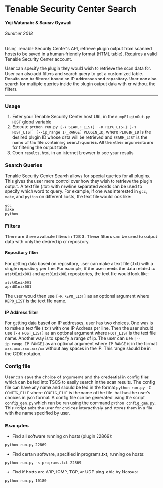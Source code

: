 # Tenable Security Center Search
#### Yoji Watanabe & Saurav Gyawali
###### Summer 2018
Using Tenable Security Center's API, retrieve plugin output from scanned hosts to be saved in a human-friendly format (HTML table). Requires a valid Tenable Security Center account.

User can specify the plugin they would wish to retrieve the scan data for. User can also add filters and search query to get a customized table. Results can be filtered based on IP addresses and repository. User can also search for multiple queries inside the plugin output data with or without the filters.

***

### Usage
1. Enter your Tenable Security Center host URL in the `dumpPluginOut.py` `HOST` global variable
2. Execute `python run.py [-s SEARCH_LIST] [-R REPO_LIST] [-H HOST_LIST] [--ip_range IP_RANGE] PLUGIN_ID`, where `PLUGIN_ID` is the desired plugin ID whose data will be retrieved and `SEARH_LIST` is the name of the file containing search queries. All the other arguments are for filtering the output table
3. Open `results.html` in an internet browser to see your results

### Search Queries
Tenable Security Center Search allows for special queries for all plugins. This gives the user more control over how they wish to retrieve the plugin output. A text file (.txt) with newline separated words can be used to specify which word to query. For example, if one was interested in `gcc`, `make`, and `python` on different hosts, the text file would look like:
```
gcc
make
python
``` 

### Filters
There are three available filters in TSCS. These filters can be used to output data with only the desired ip or repository. 

 #### Repository filter
 For getting data based on repository, user can make a text file (.txt) with a single repository per line. For example, if the user needs the data related to `atst01nix001` and `aprd01nix001` repositories, the text file would look like:
```
atst01nix001
aprd01nix001
```
The user would then use `[-R REPO_LIST]` as an optional argument where `REPO_LIST` is the text file name.

 #### IP Address filter
 For getting data based on IP addresses, user has two choices. One way is to make a text file (.txt) with one IP Address per line. Then the user should use `[-H HOST_LIST]` as an optional argument where `HOST_LIST` is the text file name. Another way is to specify a range of ip. The user can use `[--ip_range IP_RANGE]` as an optional argument where `IP_RANGE` is in the format `xxx.xxx.xxx.xxx/xx` without any spaces in the IP. This range should be in the CIDR notation.

### Config file
User can save the choice of arguments and the credential in config files which can be fed into TSCS to easily search in the scan results. The config file can have any name and should be fed in the format `python run.py -C CONFIG_FILE` where `CONFIG_FILE` is the name of the file that has the user's choices in json format. 
A config file can be generated using the script `config_gen.py` which can be run using the command `python config_gen.py`. This script asks the user for choices interactively and stores them in a file with the name specified by user.

### Examples
* Find all software running on hosts (plugin 22869):
```
python run.py 22869
```
* Find certain software, specified in programs.txt, running on hosts:
```
python run.py -s programs.txt 22869
```
* Find if hosts are ARP, ICMP, TCP, or UDP ping-able by Nessus:
```
python run.py 10180
```
